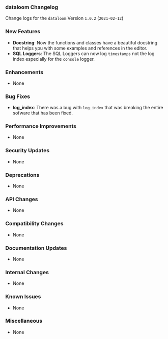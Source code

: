 ### dataloom Changelog

Change logs for the `dataloom` Version `1.0.2` (`2021-02-12`)

### New Features

- **Docstring**: Now the functions and classes have a beautiful docstring that helps ypu with some examples and references in the editor.
- **SQL Loggers**: The SQL Loggers can now log `timestamps` not the log index especially for the `console` logger.

### Enhancements

- None

### Bug Fixes

- **log_index**: There was a bug with `log_index` that was breaking the entire sofware that has been fixed.

### Performance Improvements

- None

### Security Updates

- None

### Deprecations

- None

### API Changes

- None

### Compatibility Changes

- None

### Documentation Updates

- None

### Internal Changes

- None

### Known Issues

- None

### Miscellaneous

- None
